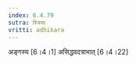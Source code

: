 ```yaml
---
index: 6.4.79
sutra: स्त्रियाः
vritti: adhikara
---
```


 अङ्गस्य [6।4।1]  असिद्धवदत्राभात् [6।4।22] 